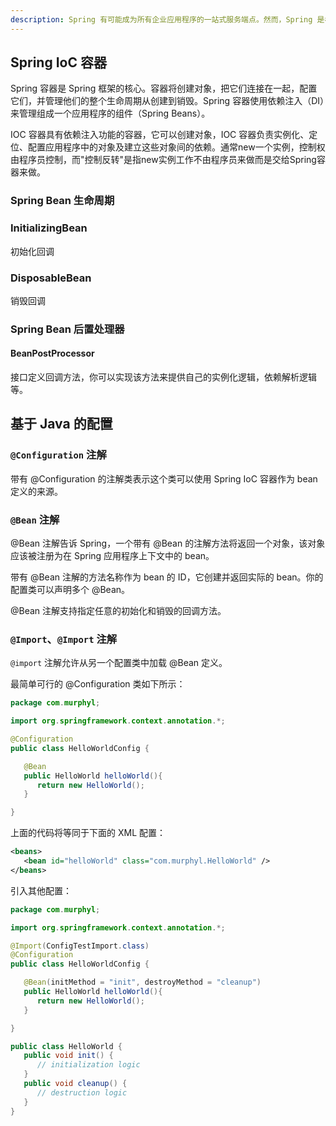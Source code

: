 ```yaml
---
description: Spring 有可能成为所有企业应用程序的一站式服务端点。然而，Spring 是模块化的，允许你挑选和选择适用于你的模块，不必要把剩余部分也引入。
---
```


## Spring IoC 容器

Spring 容器是 Spring 框架的核心。容器将创建对象，把它们连接在一起，配置它们，并管理他们的整个生命周期从创建到销毁。Spring 容器使用依赖注入（DI）来管理组成一个应用程序的组件（Spring Beans）。

IOC 容器具有依赖注入功能的容器，它可以创建对象，IOC 容器负责实例化、定位、配置应用程序中的对象及建立这些对象间的依赖。通常new一个实例，控制权由程序员控制，而"控制反转"是指new实例工作不由程序员来做而是交给Spring容器来做。

### Spring Bean 生命周期

### InitializingBean

初始化回调

### DisposableBean

销毁回调

###  Spring Bean 后置处理器

#### BeanPostProcessor 

接口定义回调方法，你可以实现该方法来提供自己的实例化逻辑，依赖解析逻辑等。


## 基于 Java 的配置

### `@Configuration` 注解

带有 @Configuration 的注解类表示这个类可以使用 Spring IoC 容器作为 bean 定义的来源。

### `@Bean` 注解

@Bean 注解告诉 Spring，一个带有 @Bean 的注解方法将返回一个对象，该对象应该被注册为在 Spring 应用程序上下文中的 bean。

带有 @Bean 注解的方法名称作为 bean 的 ID，它创建并返回实际的 bean。你的配置类可以声明多个 @Bean。

@Bean 注解支持指定任意的初始化和销毁的回调方法。

### `@Import`、`@Import` 注解

`@import` 注解允许从另一个配置类中加载 @Bean 定义。

最简单可行的 @Configuration 类如下所示：

```java
package com.murphyl;

import org.springframework.context.annotation.*;

@Configuration
public class HelloWorldConfig {

   @Bean
   public HelloWorld helloWorld(){
      return new HelloWorld();
   }

}
```

上面的代码将等同于下面的 XML 配置：

```xml
<beans>
   <bean id="helloWorld" class="com.murphyl.HelloWorld" />
</beans>
```

引入其他配置：

```java
package com.murphyl;

import org.springframework.context.annotation.*;

@Import(ConfigTestImport.class)
@Configuration
public class HelloWorldConfig {

   @Bean(initMethod = "init", destroyMethod = "cleanup")
   public HelloWorld helloWorld(){
      return new HelloWorld();
   }

}

public class HelloWorld {
   public void init() {
      // initialization logic
   }
   public void cleanup() {
      // destruction logic
   }
}
```